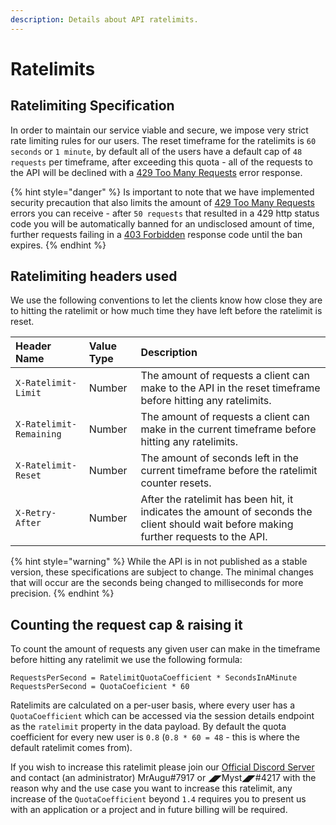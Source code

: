 ```yaml
---
description: Details about API ratelimits.
---
```


# Ratelimits

## Ratelimiting Specification

In order to maintain our service viable and secure, we impose very strict rate limiting rules for our users. The reset timeframe for the ratelimits is `60 seconds` or `1 minute`, by default all of the users have a default cap of `48 requests` per timeframe, after exceeding this quota - all of the requests to the API will be declined with a [429 Too Many Requests](https://developer.mozilla.org/en-US/docs/Web/HTTP/Status/429) error response.

{% hint style="danger" %}
Is important to note that we have implemented security precaution that also limits the amount of [429 Too Many Requests](https://developer.mozilla.org/en-US/docs/Web/HTTP/Status/429) errors you can receive - after `50 requests` that resulted in a 429 http status code you will be automatically banned for an undisclosed amount of time, further requests failing in a [403 Forbidden](https://developer.mozilla.org/en-US/docs/Web/HTTP/Status/403) response code until the ban expires. 
{% endhint %}

## Ratelimiting headers used

We use the following conventions to let the clients know how close they are to hitting the ratelimit or how much time they have left before the ratelimit is reset.

| Header Name | Value Type | Description |
| :--- | :--- | :--- |
| `X-Ratelimit-Limit` | Number | The amount of requests a client can make to the API in the reset timeframe before hitting any ratelimits. |
| `X-Ratelimit-Remaining`                      | Number | The amount of requests a client can make in the current timeframe before hitting any ratelimits. |
| `X-Ratelimit-Reset`  | Number | The amount of seconds left in the current timeframe before the ratelimit counter resets.  |
| `X-Retry-After` | Number | After the ratelimit has been hit, it indicates the amount of seconds the client should wait before making further requests to the API. |

{% hint style="warning" %}
While the API is in not published as a stable version, these specifications are subject to change. The minimal changes that will occur are the seconds being changed to milliseconds for more precision. 
{% endhint %}

## Counting the request cap & raising it

To count the amount of requests any given user can make in the timeframe before hitting any ratelimit we use the following formula:

```text
RequestsPerSecond = RatelimitQuotaCoefficient * SecondsInAMinute
RequestsPerSecond = QuotaCoeficient * 60
```

Ratelimits are calculated on a per-user basis, where every user has a `QuotaCoefficient` which can be accessed via the session details endpoint as the `ratelimit` property in the data payload. By default the quota coefficient for every new user is `0.8` \(`0.8 * 60 = 48` - this is where the default ratelimit comes from\).

If you wish to increase this ratelimit please join our [Official Discord Server](https://discord.gg/rk7cVyk) and contact \(an administrator\) MrAugu\#7917 or ◢◤Myst◢◤\#4217 with the reason why and the use case you want to increase this ratelimit, any increase of the `QuotaCoefficient` beyond `1.4` requires you to present us with an application or a project and in future billing will be required.

